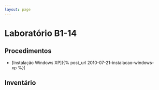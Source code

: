 ```yaml
---
layout: page
---
```


# Laboratório B1-14


## Procedimentos

- [Instalação Windows XP]({% post_url 2010-07-21-instalacao-windows-xp %})


## Inventário